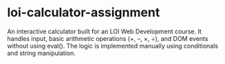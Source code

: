 # loi-calculator-assignment
An interactive calculator built for an LOI Web Development course. It handles input, basic arithmetic operations (+, –, ×, ÷), and DOM events without using eval(). The logic is implemented manually using conditionals and string manipulation.
